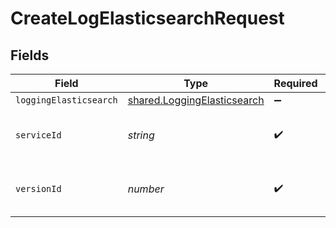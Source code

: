 # CreateLogElasticsearchRequest


## Fields

| Field                                                                      | Type                                                                       | Required                                                                   | Description                                                                | Example                                                                    |
| -------------------------------------------------------------------------- | -------------------------------------------------------------------------- | -------------------------------------------------------------------------- | -------------------------------------------------------------------------- | -------------------------------------------------------------------------- |
| `loggingElasticsearch`                                                     | [shared.LoggingElasticsearch](../../models/shared/loggingelasticsearch.md) | :heavy_minus_sign:                                                         | N/A                                                                        |                                                                            |
| `serviceId`                                                                | *string*                                                                   | :heavy_check_mark:                                                         | Alphanumeric string identifying the service.                               | SU1Z0isxPaozGVKXdv0eY                                                      |
| `versionId`                                                                | *number*                                                                   | :heavy_check_mark:                                                         | Integer identifying a service version.                                     | 1                                                                          |
